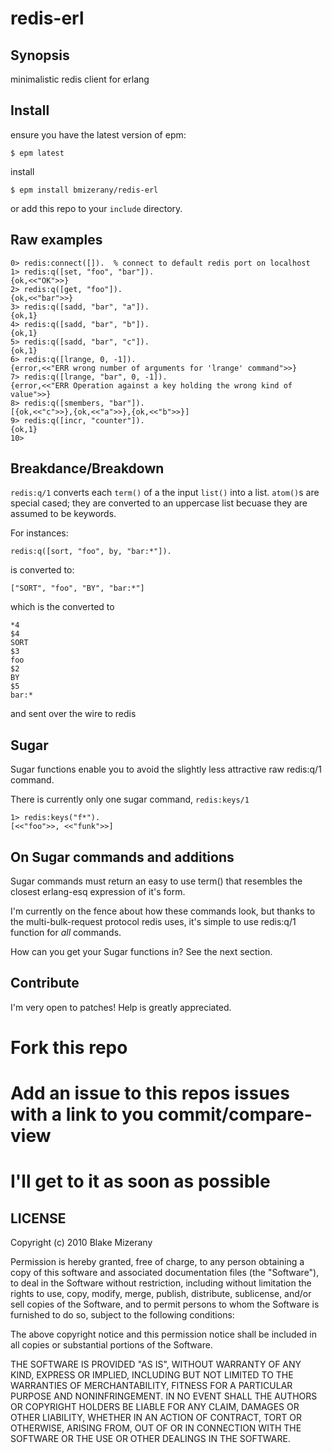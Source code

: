 # redis-erl

## Synopsis

   minimalistic redis client for erlang

## Install

  ensure you have the latest version of epm:

    $ epm latest

  install

    $ epm install bmizerany/redis-erl

or add this repo to your `include` directory.

## Raw examples

    0> redis:connect([]).  % connect to default redis port on localhost
    1> redis:q([set, "foo", "bar"]).
    {ok,<<"OK">>}
    2> redis:q([get, "foo"]).
    {ok,<<"bar">>}
    3> redis:q([sadd, "bar", "a"]).
    {ok,1}
    4> redis:q([sadd, "bar", "b"]).
    {ok,1}
    5> redis:q([sadd, "bar", "c"]).
    {ok,1}
    6> redis:q([lrange, 0, -1]).
    {error,<<"ERR wrong number of arguments for 'lrange' command">>}
    7> redis:q([lrange, "bar", 0, -1]).
    {error,<<"ERR Operation against a key holding the wrong kind of value">>}
    8> redis:q([smembers, "bar"]).
    [{ok,<<"c">>},{ok,<<"a">>},{ok,<<"b">>}]
    9> redis:q([incr, "counter"]).
    {ok,1}
    10>

## Breakdance/Breakdown

  `redis:q/1` converts each `term()` of a the input `list()` into
  a list.  `atom()`s are special cased; they are converted to an
  uppercase list becuase they are assumed to be keywords.

  For instances:

    redis:q([sort, "foo", by, "bar:*"]).

  is converted to:

    ["SORT", "foo", "BY", "bar:*"]

  which is the converted to

    *4
    $4
    SORT
    $3
    foo
    $2
    BY
    $5
    bar:*

and sent over the wire to redis

## Sugar

Sugar functions enable you to avoid the slightly less attractive
raw redis:q/1 command.

There is currently only one sugar command, `redis:keys/1`

    1> redis:keys("f*").
    [<<"foo">>, <<"funk">>]

## On Sugar commands and additions

Sugar commands must return an easy to use term() that resembles
the closest erlang-esq expression of it's form.

I'm currently on the fence about how these commands look,
but thanks to the multi-bulk-request protocol redis uses,
it's simple to use redis:q/1 function for *all* commands.

How can you get your Sugar functions in?  See the next section.

## Contribute

I'm very open to patches!  Help is greatly appreciated.

  # Fork this repo
  # Add an issue to this repos issues with a link to you commit/compare-view
  # I'll get to it as soon as possible

## LICENSE
Copyright (c) 2010 Blake Mizerany

Permission is hereby granted, free of charge, to any person
obtaining a copy of this software and associated documentation
files (the "Software"), to deal in the Software without
restriction, including without limitation the rights to use,
copy, modify, merge, publish, distribute, sublicense, and/or sell
copies of the Software, and to permit persons to whom the
Software is furnished to do so, subject to the following
conditions:

The above copyright notice and this permission notice shall be
included in all copies or substantial portions of the Software.

THE SOFTWARE IS PROVIDED "AS IS", WITHOUT WARRANTY OF ANY KIND,
EXPRESS OR IMPLIED, INCLUDING BUT NOT LIMITED TO THE WARRANTIES
OF MERCHANTABILITY, FITNESS FOR A PARTICULAR PURPOSE AND
NONINFRINGEMENT. IN NO EVENT SHALL THE AUTHORS OR COPYRIGHT
HOLDERS BE LIABLE FOR ANY CLAIM, DAMAGES OR OTHER LIABILITY,
WHETHER IN AN ACTION OF CONTRACT, TORT OR OTHERWISE, ARISING
FROM, OUT OF OR IN CONNECTION WITH THE SOFTWARE OR THE USE OR
OTHER DEALINGS IN THE SOFTWARE.
